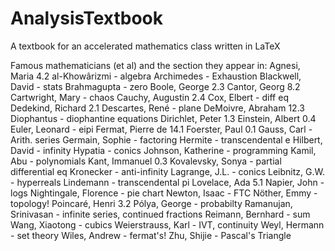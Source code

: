 # AnalysisTextbook
A textbook for an accelerated mathematics class written in LaTeX 

Famous mathematicians (et al) and the section they appear in:
Agnesi, Maria				4.2
al-Khowârizmi  - algebra
Archimedes - Exhaustion
Blackwell, David - stats
Brahmagupta - zero
Boole, George				2.3
Cantor, Georg				8.2
Cartwright, Mary - chaos
Cauchy, Augustin			2.4
Cox, Elbert - diff eq
Dedekind, Richard			2.1
Descartes, René - plane
DeMoivre, Abraham			12.3
Diophantus - diophantine equations
Dirichlet, Peter				1.3
Einstein, Albert				0.4
Euler, Leonard - eipi
Fermat, Pierre de			14.1
Foerster, Paul				0.1
Gauss, Carl - Arith. series
Germain, Sophie - factoring
Hermite - transcendental e
Hilbert, David - infinity
Hypatia - conics
Johnson, Katherine - programming
Kamil, Abu - polynomials
Kant, Immanuel				0.3
Kovalevsky, Sonya - partial differential eq
Kronecker - anti-infinity
Lagrange, J.L.  - conics
Leibnitz, G.W. - hyperreals
Lindemann - transcendental pi
Lovelace, Ada				5.1
Napier, John - logs
Nightingale, Florence - pie chart
Newton, Isaac - FTC
Nöther, Emmy - topology!
Poincaré, Henri				3.2
Pólya, George -  probabilty
Ramanujan, Srinivasan - infinite series, continued fractions
Reimann, Bernhard - sum
Wang, Xiaotong - cubics
Weierstrauss, Karl - IVT, continuity
Weyl, Hermann - set theory
Wiles, Andrew - fermat's!
Zhu, Shijie - Pascal's Triangle

